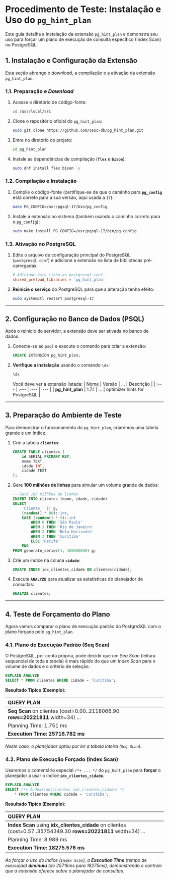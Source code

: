 # Procedimento de Teste: Instalação e Uso do `pg_hint_plan`

Este guia detalha a instalação da extensão `pg_hint_plan` e demonstra seu uso para forçar um plano de execução de consulta específico (Index Scan) no PostgreSQL.

## 1\. Instalação e Configuração da Extensão

Esta seção abrange o *download*, a compilação e a ativação da extensão `pg_hint_plan`.

### 1.1. Preparação e *Download*

1.  Acesse o diretório de código-fonte:

    ```bash
    cd /usr/local/src
    ```

2.  Clone o repositório oficial do `pg_hint_plan`:

    ```bash
    sudo git clone https://github.com/ossc-db/pg_hint_plan.git
    ```

3.  Entre no diretório do projeto:

    ```bash
    cd pg_hint_plan
    ```

4.  Instale as dependências de compilação (**`flex`** e **`bison`**):

    ```bash
    sudo dnf install flex bison -y
    ```

### 1.2. Compilação e Instalação

1.  Compile o código-fonte (certifique-se de que o caminho para **`pg_config`** está correto para a sua versão, aqui usada a `17`):

    ```bash
    make PG_CONFIG=/usr/pgsql-17/bin/pg_config
    ```

2.  Instale a extensão no sistema (também usando o caminho correto para o `pg_config`):

    ```bash
    sudo make install PG_CONFIG=/usr/pgsql-17/bin/pg_config
    ```

### 1.3. Ativação no PostgreSQL

1.  Edite o arquivo de configuração principal do PostgreSQL (`postgresql.conf`) e adicione a extensão na lista de bibliotecas pré-carregadas:

    ```conf
    # Adicione esta linha ao postgresql.conf
    shared_preload_libraries = 'pg_hint_plan'
    ```

2.  **Reinicie o serviço** do PostgreSQL para que a alteração tenha efeito:

    ```bash
    sudo systemctl restart postgresql-17
    ```

-----

## 2\. Configuração no Banco de Dados (PSQL)

Após o reinício do servidor, a extensão deve ser ativada no banco de dados.

1.  Conecte-se ao `psql` e execute o comando para criar a extensão:

    ```sql
    CREATE EXTENSION pg_hint_plan;
    ```

2.  **Verifique a instalação** usando o comando `\dx`:

    ```sql
    \dx
    ```

    Você deve ver a extensão listada:
    | Nome | Versão | ... | Descrição |
    | :--- | :--- | :--- | :--- |
    | **pg\_hint\_plan** | 1.7.1 | ... | optimizer hints for PostgreSQL |

-----

## 3\. Preparação do Ambiente de Teste

Para demonstrar o funcionamento do `pg_hint_plan`, criaremos uma tabela grande e um índice.

1.  Crie a tabela **`clientes`**:

    ```sql
    CREATE TABLE clientes (
        id SERIAL PRIMARY KEY,
        nome TEXT,
        idade INT,
        cidade TEXT
    );
    ```

2.  Gere **100 milhões de linhas** para simular um volume grande de dados:

    ```sql
    -- Gera 100 milhões de linhas
    INSERT INTO clientes (nome, idade, cidade)
    SELECT
        'Cliente_' || g,
        (random() * 80)::int,
        CASE (random() * 5)::int
            WHEN 0 THEN 'São Paulo'
            WHEN 1 THEN 'Rio de Janeiro'
            WHEN 2 THEN 'Belo Horizonte'
            WHEN 3 THEN 'Curitiba'
            ELSE 'Recife'
        END
    FROM generate_series(1, 100000000) g;
    ```

3.  Crie um índice na coluna **`cidade`**:

    ```sql
    CREATE INDEX idx_clientes_cidade ON clientes(cidade);
    ```

4.  Execute **`ANALYZE`** para atualizar as estatísticas do planejador de consultas:

    ```sql
    ANALYZE clientes;
    ```

-----

## 4\. Teste de Forçamento do Plano

Agora vamos comparar o plano de execução padrão do PostgreSQL com o plano forçado pelo `pg_hint_plan`.

### 4.1. Plano de Execução Padrão (Seq Scan)

O PostgreSQL, por conta própria, pode decidir que um *Seq Scan* (leitura sequencial de toda a tabela) é mais rápido do que um *Index Scan* para o volume de dados e o critério de seleção.

```sql
EXPLAIN ANALYZE
SELECT * FROM clientes WHERE cidade = 'Curitiba';
```

**Resultado Típico (Exemplo):**

| QUERY PLAN |
| :--- |
| **Seq Scan** on clientes (cost=0.00..2118066.90 **rows=20221811** width=34) ... |
| Planning Time: 1.751 ms |
| **Execution Time: 25716.782 ms** |

*Neste caso, o planejador optou por ler a tabela inteira (`Seq Scan`).*

### 4.2. Plano de Execução Forçado (Index Scan)

Usaremos o comentário especial `/*+ ... */` do `pg_hint_plan` para **forçar** o planejador a usar o índice **`idx_clientes_cidade`**.

```sql
EXPLAIN ANALYZE
SELECT /*+ IndexScan(clientes idx_clientes_cidade) */
    * FROM clientes WHERE cidade = 'Curitiba';
```

**Resultado Típico (Exemplo):**

| QUERY PLAN |
| :--- |
| **Index Scan** using **idx\_clientes\_cidade** on clientes (cost=0.57..35754349.30 **rows=20221811** width=34) ... |
| Planning Time: 8.989 ms |
| **Execution Time: 18275.576 ms** |

*Ao forçar o uso do índice (`Index Scan`), a **Execution Time** (tempo de execução) **diminuiu** (de 25716ms para 18275ms), demonstrando o controle que a extensão oferece sobre o planejador de consultas.*
